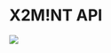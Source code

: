 # X2M!NT API

[![](https://img.shields.io/badge/API-Documentation-brightgreen)](https://documenter.getpostman.com/view/13444000/UVJeEbgb)